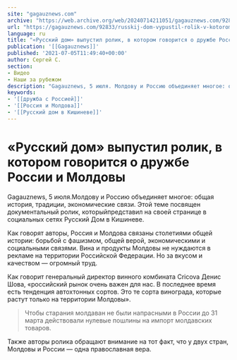 ```yaml
---
site: "gagauznews.com"
archive: "https://web.archive.org/web/20240714211051/gagauznews.com/92833/russkij-dom-vypustil-rolik-v-kotorom-govoritsya-o-druzhbe-rossii-i-moldovy.html"
url: "https://gagauznews.com/92833/russkij-dom-vypustil-rolik-v-kotorom-govoritsya-o-druzhbe-rossii-i-moldovy.html"
language: ru
title: "«Русский дом» выпустил ролик, в котором говорится о дружбе России и Молдовы"
publication: '[[Gagauznews]]'
published: '2021-07-05T11:49:40+00:00'
author: Сергей С.
section:
- Видео
- Наши за рубежом
description: "Gagauznews, 5 июля. Молдову и Россию объединяет многое: общая история, традиции, экономические связи. Этой теме посвящен документальный ролик, который представил на своей странице в социальных сетях Русский Дом в Кишиневе. Как говорят авторы, Россия и Молдова связаны столетиями общей истории: борьбой с фашизмом, общей верой, экономическими и социальными связями. Вина и продукты Молдовы не нуждаются в рекламе на территории Российской Федерации. Но за вкусом и качеством — огромный труд. Как говорит генеральный директор винного комбината Cricova Денис Шова, «российский рынок очень важен для нас. В последнее время есть тенденция автохтонных сортов. Это те сорта винограда, которые растут только на территории […]"
keywords:
- '[[дружба с Россией]]'
- '[[Россия и Молдова]]'
- '[[Русский дом в Кишиневе]]'
---
```


# «Русский дом» выпустил ролик, в котором говорится о дружбе России и Молдовы

Gagauznews, 5 июля.Молдову и Россию объединяет многое: общая история, традиции, экономические связи. Этой теме посвящен документальный ролик, которыйпредставил на своей странице в социальных сетях Русский Дом в Кишиневе.

Как говорят авторы, Россия и Молдова связаны столетиями общей истории: борьбой с фашизмом, общей верой, экономическими и социальными связями. Вина и продукты Молдовы не нуждаются в рекламе на территории Российской Федерации. Но за вкусом и качеством — огромный труд.

Как говорит генеральный директор винного комбината Cricova Денис Шова, «российский рынок очень важен для нас. В последнее время есть тенденция автохтонных сортов. Это те сорта винограда, которые растут только на территории Молдовы».

> Чтобы старания молдаван не были напрасными в России до 31 марта действовали нулевые пошлины на импорт молдавских товаров.

Также авторы ролика обращают внимание на тот факт, что у двух стран, Молдовы и России — одна православная вера.